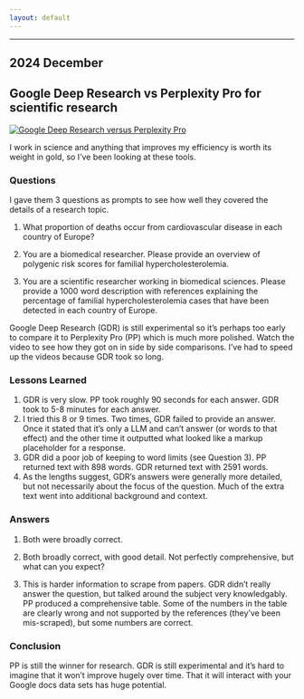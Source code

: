 ```yaml
---
layout: default
---
```

<hr>

## 2024 December
## Google Deep Research vs Perplexity Pro for scientific research

[![Google Deep Research versus Perplexity Pro](https://img.youtube.com/vi/Df_ZwFWsEdU/0.jpg)](https://www.youtube.com/watch?v=Df_ZwFWsEdU "Google Deep Research versus Perplexity Pro")

I work in science and anything that improves my efficiency is worth its weight in gold, so I’ve been looking at these tools.  

### Questions
I gave them 3 questions as prompts to see how well they covered the details of a research topic. 

1.	What proportion of deaths occur from cardiovascular disease in each country of Europe?

2.	You are a biomedical researcher. Please provide an overview of polygenic risk scores for familial hypercholesterolemia.

3.	You are a scientific researcher working in biomedical sciences.  Please provide a 1000 word description with references explaining the percentage of familial hypercholesterolemia cases that have been detected in each country of Europe. 

Google Deep Research (GDR) is still experimental so it’s perhaps too early to compare it to Perplexity Pro (PP) which is much more polished.  Watch the video to see how they got on in side by side comparisons.  I’ve had to speed up the videos because GDR took so long.

### Lessons Learned 
1.	GDR is very slow. PP took roughly 90 seconds for each answer.  GDR took to 5-8 minutes for each answer.  
2.	I tried this 8 or 9 times. Two times, GDR failed to provide an answer. Once it stated that it’s only a LLM and can’t answer (or words to that effect) and the other time it outputted what looked like a markup placeholder for a response. 
3.	GDR did a poor job of keeping to word limits (see Question 3).  PP returned text with 898 words.  GDR returned text with 2591 words.   
4.	As the lengths suggest, GDR’s answers were generally more detailed, but not necessarily about the focus of the question. Much of the extra text went into additional background and context.
    
### Answers 
1.	Both were broadly correct.

2.	Both broadly correct, with good detail.  Not perfectly comprehensive, but what can you expect?

3.	This is harder information to scrape from papers.  GDR didn’t really answer the question, but talked around the subject very knowledgably.  PP produced a comprehensive table.  Some of the numbers in the table are clearly wrong and not supported by the references (they’ve been mis-scraped), but some numbers are correct.  

### Conclusion 
PP is still the winner for research.  GDR is still experimental and it’s hard to imagine that it won’t improve hugely over time.  That it will interact with your Google docs data sets has huge potential. 


